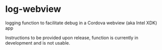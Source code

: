 # log-webview
logging function to facilitate debug in a Cordova webview (aka Intel XDK) app

Instructions to be provided upon release, function is currently in development
and is not usable.
